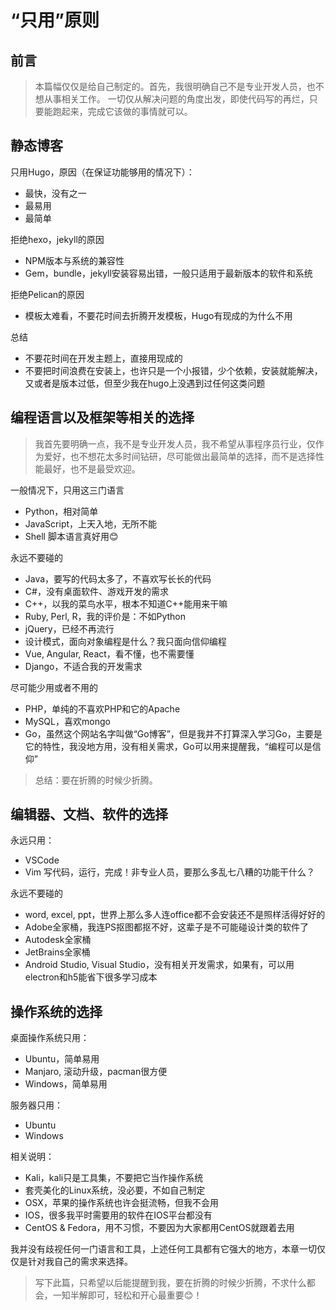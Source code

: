 # “只用”原则

## 前言

> 本篇幅仅仅是给自己制定的。首先，我很明确自己不是专业开发人员，也不想从事相关工作。
> 一切仅从解决问题的角度出发，即使代码写的再烂，只要能跑起来，完成它该做的事情就可以。

## 静态博客

只用Hugo，原因（在保证功能够用的情况下）：
 - 最快，没有之一
 - 最易用
 - 最简单

拒绝hexo，jekyll的原因
 - NPM版本与系统的兼容性
 - Gem，bundle，jekyll安装容易出错，一般只适用于最新版本的软件和系统

拒绝Pelican的原因
 - 模板太难看，不要花时间去折腾开发模板，Hugo有现成的为什么不用

总结
 - 不要花时间在开发主题上，直接用现成的
 - 不要把时间浪费在安装上，也许只是一个小报错，少个依赖，安装就能解决，又或者是版本过低，但至少我在hugo上没遇到过任何这类问题

 ## 编程语言以及框架等相关的选择

> 我首先要明确一点，我不是专业开发人员，我不希望从事程序员行业，仅作为爱好，也不想花太多时间钻研，尽可能做出最简单的选择，而不是选择性能最好，也不是最受欢迎。

 一般情况下，只用这三门语言
 - Python，相对简单
 - JavaScript，上天入地，无所不能
 - Shell
 脚本语言真好用😊

 永远不要碰的
 - Java，要写的代码太多了，不喜欢写长长的代码
 - C#，没有桌面软件、游戏开发的需求
 - C++，以我的菜鸟水平，根本不知道C++能用来干嘛
 - Ruby, Perl, R，我的评价是：不如Python
 - jQuery，已经不再流行
 - 设计模式，面向对象编程是什么？我只面向信仰编程
 - Vue, Angular, React，看不懂，也不需要懂
 - Django，不适合我的开发需求

尽可能少用或者不用的
 - PHP，单纯的不喜欢PHP和它的Apache
 - MySQL，喜欢mongo
 - Go，虽然这个网站名字叫做“Go博客”，但是我并不打算深入学习Go，主要是它的特性，我没地方用，没有相关需求，Go可以用来提醒我，“编程可以是信仰”

> 总结：要在折腾的时候少折腾。

## 编辑器、文档、软件的选择

永远只用：
 - VSCode
 - Vim
写代码，运行，完成！非专业人员，要那么多乱七八糟的功能干什么？

永远不要碰的
 - word, excel, ppt，世界上那么多人连office都不会安装还不是照样活得好好的
 - Adobe全家桶，我连PS抠图都抠不好，这辈子是不可能碰设计类的软件了
 - Autodesk全家桶
 - JetBrains全家桶
 - Android Studio, Visual Studio，没有相关开发需求，如果有，可以用electron和h5能省下很多学习成本

## 操作系统的选择

桌面操作系统只用：
 - Ubuntu，简单易用
 - Manjaro, 滚动升级，pacman很方便
 - Windows，简单易用

服务器只用：
 - Ubuntu
 - Windows

相关说明：
 - Kali，kali只是工具集，不要把它当作操作系统
 - 套壳美化的Linux系统，没必要，不如自己制定
 - OSX，苹果的操作系统也许会挺流畅，但我不会用
 - IOS，很多我平时需要用的软件在IOS平台都没有
 - CentOS & Fedora，用不习惯，不要因为大家都用CentOS就跟着去用


我并没有歧视任何一门语言和工具，上述任何工具都有它强大的地方，本章一切仅仅是针对我自己的需求来选择。

> 写下此篇，只希望以后能提醒到我，要在折腾的时候少折腾，不求什么都会，一知半解即可，轻松和开心最重要😊！

